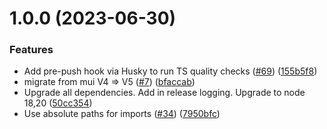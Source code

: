 # 1.0.0 (2023-06-30)


### Features

* Add pre-push hook via Husky to run TS quality checks ([#69](https://github.com/MileTwo/nextjs-ts-prisma-rest/issues/69)) ([155b5f8](https://github.com/MileTwo/nextjs-ts-prisma-rest/commit/155b5f8c573547e116a1db37e4f1c2c0fd13d508))
* migrate from mui V4 => V5 ([#7](https://github.com/MileTwo/nextjs-ts-prisma-rest/issues/7)) ([bfaccab](https://github.com/MileTwo/nextjs-ts-prisma-rest/commit/bfaccab232a38774c072a1c86026a3e1b0f8051a))
* Upgrade all dependencies. Add in release logging. Upgrade to node 18,20 ([50cc354](https://github.com/MileTwo/nextjs-ts-prisma-rest/commit/50cc3541ea26a0bbac9d8d1a1bcff009e54ef75a))
* Use absolute paths for imports ([#34](https://github.com/MileTwo/nextjs-ts-prisma-rest/issues/34)) ([7950bfc](https://github.com/MileTwo/nextjs-ts-prisma-rest/commit/7950bfc668e22a27332d3800905aae134bc98ee1))
